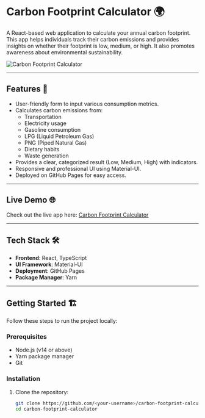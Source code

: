# Carbon Footprint Calculator 🌍

A React-based web application to calculate your annual carbon footprint. This app helps individuals track their carbon emissions and provides insights on whether their footprint is low, medium, or high. It also promotes awareness about environmental sustainability.

![Carbon Footprint Calculator](screenshot.png)

---

## Features 🚀

- User-friendly form to input various consumption metrics.
- Calculates carbon emissions from:
  - Transportation
  - Electricity usage
  - Gasoline consumption
  - LPG (Liquid Petroleum Gas)
  - PNG (Piped Natural Gas)
  - Dietary habits
  - Waste generation
- Provides a clear, categorized result (Low, Medium, High) with indicators.
- Responsive and professional UI using Material-UI.
- Deployed on GitHub Pages for easy access.

---

## Live Demo 🌐

Check out the live app here: [Carbon Footprint Calculator](https://uttesh.github.io/carbon-footprint)

---

## Tech Stack 🛠️

- **Frontend**: React, TypeScript
- **UI Framework**: Material-UI
- **Deployment**: GitHub Pages
- **Package Manager**: Yarn

---

## Getting Started 🏗️

Follow these steps to run the project locally:

### Prerequisites
- Node.js (v14 or above)
- Yarn package manager
- Git

### Installation

1. Clone the repository:
   ```bash
   git clone https://github.com/<your-username>/carbon-footprint-calculator.git
   cd carbon-footprint-calculator
